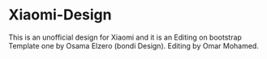 # Xiaomi-Design
This is an unofficial design for Xiaomi and it is an Editing on bootstrap Template one by Osama Elzero (bondi Design). Editing by Omar Mohamed.

